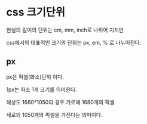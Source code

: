 css 크기단위
===

현실의 길이의 단위는 cm, mm, inch로 나위어 지지만

css에서의 대표적인 크기의 단위는 px, em, % 로 나누어진다.


px
---

px은 픽셀(화소)단위 이다.

1px는 화소 1개 크기를 의미한다.

해상도 1680*1050의 경우 가로에 1680개의 픽셀

세로의 1050개의 픽셀을 가진다는 의미이다.



